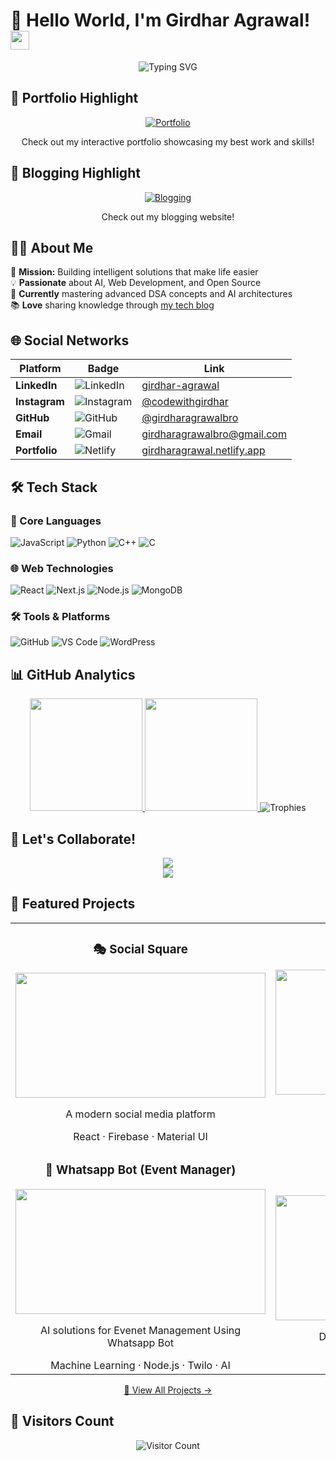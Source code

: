 # 🚀 Hello World, I'm Girdhar Agrawal! <img src="https://media.giphy.com/media/hvRJCLFzcasrR4ia7z/giphy.gif" width="30px">

<div align="center">
  <img src="https://readme-typing-svg.demolab.com?font=Fira+Code&pause=1000&color=FF7F50&width=435&lines=AI+Developer;Web+Enthusiast;Problem+Solver;Tech+Blogger" alt="Typing SVG" />
</div>

## 🌟 Portfolio Highlight

<div align="center">
  <a href="https://girdharagrawal.vercel.app/" target="_blank">
    <img src="https://img.shields.io/badge/✨_Portfolio-FF4088?style=for-the-badge&logo=netlify&logoColor=white" alt="Portfolio"/>
  </a>
  <br/>
  <p>Check out my interactive portfolio showcasing my best work and skills!</p>
</div>

## 🌟 Blogging Highlight

<div align="center">
  <a href="https://codewithgirdhar.great-site.net/" target="_blank">
    <img src="https://img.shields.io/badge/✨_Blogging-007bff?style=for-the-badge&logo=netlify&logoColor=white" alt="Blogging"/>
  </a>
  <br/>
  <p>Check out my blogging website!</p>
</div>


## 👨‍💻 About Me

🎯 **Mission:** Building intelligent solutions that make life easier  
💡 **Passionate** about AI, Web Development, and Open Source  
🌱 **Currently** mastering advanced DSA concepts and AI architectures  
📚 **Love** sharing knowledge through [my tech blog](https://codewithgirdhar.great-site.net)  

## 🌐 Social Networks

<div align="center">
  
  | Platform | Badge | Link |
  |----------|-------|------|
  | **LinkedIn** | ![LinkedIn](https://img.shields.io/badge/-LinkedIn-0077B5?style=flat-square&logo=linkedin&logoColor=white) | [girdhar-agrawal](https://www.linkedin.com/in/girdhar-agrawal-124346220) |
  | **Instagram** | ![Instagram](https://img.shields.io/badge/-Instagram-E4405F?style=flat-square&logo=instagram&logoColor=white) | [@codewithgirdhar](https://www.instagram.com/codewithgirdhar/) |
  | **GitHub** | ![GitHub](https://img.shields.io/badge/-GitHub-181717?style=flat-square&logo=github&logoColor=white) | [@girdharagrawalbro](https://github.com/girdharagrawalbro) |
  | **Email** | ![Gmail](https://img.shields.io/badge/-Gmail-D14836?style=flat-square&logo=gmail&logoColor=white) | [girdharagrawalbro@gmail.com](mailto:girdharagrawalbro@gmail.com) |
  | **Portfolio** | ![Netlify](https://img.shields.io/badge/-Portfolio-00C7B7?style=flat-square&logo=netlify&logoColor=white) | [girdharagrawal.netlify.app](https://girdharagrawal.netlify.app) |
  
</div>


## 🛠 Tech Stack

### 🧠 Core Languages
![JavaScript](https://img.shields.io/badge/-JavaScript-F7DF1E?style=for-the-badge&logo=javascript&logoColor=black)
![Python](https://img.shields.io/badge/-Python-3776AB?style=for-the-badge&logo=python&logoColor=white)
![C++](https://img.shields.io/badge/-C++-00599C?style=for-the-badge&logo=c%2B%2B&logoColor=white)
![C](https://img.shields.io/badge/-C-A8B9CC?style=for-the-badge&logo=c&logoColor=black)

### 🌐 Web Technologies
![React](https://img.shields.io/badge/-React-61DAFB?style=for-the-badge&logo=react&logoColor=black)
![Next.js](https://img.shields.io/badge/-Next.js-000000?style=for-the-badge&logo=next.js&logoColor=white)
![Node.js](https://img.shields.io/badge/-Node.js-339933?style=for-the-badge&logo=node.js&logoColor=white)
![MongoDB](https://img.shields.io/badge/-MongoDB-47A248?style=for-the-badge&logo=mongodb&logoColor=white)

### 🛠️ Tools & Platforms
![GitHub](https://img.shields.io/badge/-GitHub-181717?style=for-the-badge&logo=github&logoColor=white)
![VS Code](https://img.shields.io/badge/-VS_Code-007ACC?style=for-the-badge&logo=visual-studio-code&logoColor=white)
![WordPress](https://img.shields.io/badge/-WordPress-21759B?style=for-the-badge&logo=wordpress&logoColor=white)

## 📊 GitHub Analytics

<div align="center">
  
  <a href="https://github.com/girdharagrawalbro">
    <img height="180em" src="https://github-readme-stats.vercel.app/api?username=girdharagrawalbro&show_icons=true&theme=radical&include_all_commits=true&count_private=true&hide_border=true"/>
    <img height="180em" src="https://github-readme-stats.vercel.app/api/top-langs/?username=girdharagrawalbro&layout=compact&langs_count=8&theme=radical&hide_border=true"/>
  </a>
  
  <img src="https://github-profile-trophy.vercel.app/?username=girdharagrawalbro&theme=radical&no-frame=true&row=1&column=7" alt="Trophies" />
  
</div>

## 🤝 Let's Collaborate!

<div align="center">
  
  <a href="https://www.linkedin.com/in/girdhar-agrawal-124346220" target="_blank">
    <img src="https://img.shields.io/badge/-Let's%20Connect%20on%20LinkedIn-0077B5?style=for-the-badge&logo=linkedin&logoColor=white"/>
  </a>
  <br>
  <a href="mailto:girdharagrawalbro@gmail.com">
    <img src="https://img.shields.io/badge/-Shoot%20me%20an%20Email-D14836?style=for-the-badge&logo=gmail&logoColor=white"/>
  </a>
  
</div>


## 🚀 Featured Projects

<table align="center">
  <tr>
    <td width="50%">
      <h3 align="center">🎭 Social Square</h3>
      <div align="center">
        <a href="https://social-square.netlify.app/" target="_blank">
          <img src="https://github.com/user-attachments/assets/a2dedbb9-06dd-4068-a475-4fa469a08130" width="400" height="200"/>
        </a>
        <p>A modern social media platform</p>
        <span>React · Firebase · Material UI</span>
      </div>
    </td>
    <td width="50%">
      <h3 align="center">🤖 ChatGPT Clone</h3>
      <div align="center">
        <a href="https://chatgpt-girdhar.netlify.app/" target="_blank">
          <img src="https://github.com/user-attachments/assets/7b7df103-b3a3-45a6-b088-c095aa2d609d" width="400" height="200"/>
        </a>
        <p>AI-powered chatbot interface</p>
        <span>OpenAI API · React · Node.js</span>
      </div>
    </td>
  </tr>
  <tr>
    <td width="50%">
      <h3 align="center">🌱 Whatsapp Bot (Event Manager)</h3>
      <div align="center">
        <a href="https://github.com/girdharagrawalbro/My-Whatsapp-Bot" target="_blank">
          <img src="https://github.com/user-attachments/assets/bd01a8e3-fadd-43e4-a137-db5d7d5fd68f" width="400" height="200"/>
        </a>
        <p>AI solutions for Evenet Management Using Whatsapp Bot</p>
        <span>Machine Learning · Node.js · Twilo · AI </span>
      </div>
    </td>
    <td width="50%">
      <h3 align="center">💸 Crowdfunding DApp</h3>
      <div align="center">
        <a href="https://crowdfunding-dapp-liard.vercel.app/" target="_blank">
          <img src="https://github.com/user-attachments/assets/5a6062bf-abd3-4250-bcd7-fb1712ed7952" width="400" height="200"/>
        </a>
        <p>Decentralized fundraising platform</p>
        <span>Blockchain · Solidity · Web3.js</span>
      </div>
    </td>
  </tr>
</table>

<p align="center">
  <a href="https://github.com/girdharagrawalbro?tab=repositories" target="_blank">📂 View All Projects →</a>
</p>


## 👀 Visitors Count

<div align="center">
  
  ![Visitor Count](https://profile-counter.glitch.me/girdharagrawalbro/count.svg)
  
</div>
